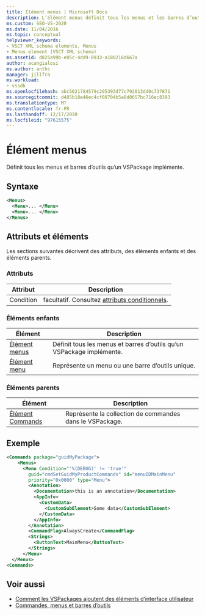 ```yaml
---
title: Élément menus | Microsoft Docs
description: L’élément menus définit tous les menus et les barres d’outils qu’un VSPackage implémente. Cet article contient un exemple.
ms.custom: SEO-VS-2020
ms.date: 11/04/2016
ms.topic: conceptual
helpviewer_keywords:
- VSCT XML schema elements, Menus
- Menus element (VSCT XML schema)
ms.assetid: d825a99b-e05c-4dd9-8933-a180216d667a
author: acangialosi
ms.author: anthc
manager: jillfra
ms.workload:
- vssdk
ms.openlocfilehash: abc5621784579c295393d77c792013dd0c737871
ms.sourcegitcommit: d485b18e46ec4cf08704b5a8d0657bc716ec8393
ms.translationtype: MT
ms.contentlocale: fr-FR
ms.lasthandoff: 12/17/2020
ms.locfileid: "97615575"
---
```

# <a name="menus-element"></a>Élément menus
Définit tous les menus et barres d’outils qu’un VSPackage implémente.

## <a name="syntax"></a>Syntaxe

```xml
<Menus>
  <Menu>... </Menu>
  <Menu>... </Menu>
</Menus>
```

## <a name="attributes-and-elements"></a>Attributs et éléments
 Les sections suivantes décrivent des attributs, des éléments enfants et des éléments parents.

### <a name="attributes"></a>Attributs

|Attribut|Description|
|---------------|-----------------|
|Condition|facultatif. Consultez [attributs conditionnels](../extensibility/vsct-xml-schema-conditional-attributes.md).|

### <a name="child-elements"></a>Éléments enfants

|Élément|Description|
|-------------|-----------------|
|[Élément menus](../extensibility/menus-element.md)|Définit tous les menus et barres d’outils qu’un VSPackage implémente.|
|[Élément menu](../extensibility/menu-element.md)|Représente un menu ou une barre d’outils unique.|

### <a name="parent-elements"></a>Éléments parents

|Élément|Description|
|-------------|-----------------|
|[Élément Commands](../extensibility/commands-element.md)|Représente la collection de commandes dans le VSPackage.|

## <a name="example"></a>Exemple

```xml
<Commands package="guidMyPackage">
    <Menus>
      <Menu Condition="'%(DEBUG)' != 'true'"
        guid="cmdSetGuidMyProductCommands" id="menuIDMainMenu"
        priority="0x0000" type="Menu">
        <Annotation>
          <Documentation>this is an annotation</Documentation>
          <AppInfo>
            <CustomData>
              <CustomSubElement>Some data</CustomSubElement>
            </CustomData>
          </AppInfo>
        </Annotation>
        <CommandFlag>AlwaysCreate</CommandFlag>
        <Strings>
          <ButtonText>MainMenu</ButtonText>
        </Strings>
      </Menu>
  </Menus>
<Commands>
```

## <a name="see-also"></a>Voir aussi
- [Comment les VSPackages ajoutent des éléments d’interface utilisateur](../extensibility/internals/how-vspackages-add-user-interface-elements.md)
- [Commandes, menus et barres d’outils](../extensibility/internals/commands-menus-and-toolbars.md)
